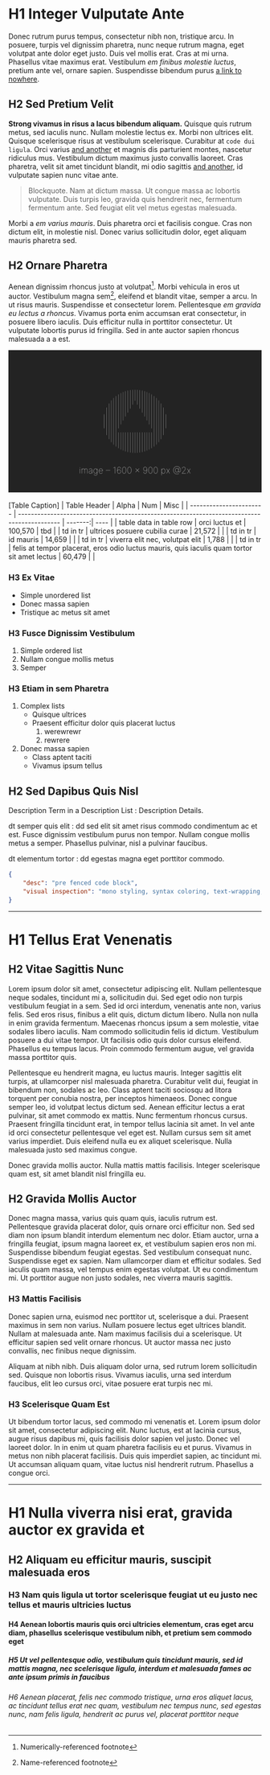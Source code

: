 # H1 Integer Vulputate Ante

Donec rutrum purus tempus, consectetur nibh non, tristique arcu. In posuere, turpis vel dignissim pharetra, nunc neque rutrum magna, eget volutpat ante dolor eget justo. Duis vel mollis erat. Cras at mi urna. Phasellus vitae maximus erat. Vestibulum *em finibus molestie luctus*, pretium ante vel, ornare sapien. Suspendisse bibendum purus [a link to nowhere](https://).

## H2 Sed Pretium Velit

**Strong vivamus in risus a lacus bibendum aliquam.** Quisque quis rutrum metus, sed iaculis nunc. Nullam molestie lectus ex. Morbi non ultrices elit. Quisque scelerisque risus at vestibulum scelerisque. Curabitur at `code dui ligula`. Orci varius [and another](https://) et magnis dis parturient montes, nascetur ridiculus mus. Vestibulum dictum maximus justo convallis laoreet. Cras pharetra, velit sit amet tincidunt blandit, mi odio sagittis [and another](https://), id vulputate sapien nunc vitae ante.

>Blockquote. Nam at dictum massa. Ut congue massa ac lobortis vulputate. Duis turpis leo, gravida quis hendrerit nec, fermentum fermentum ante. Sed feugiat elit vel metus egestas malesuada.

Morbi a *em varius mauris*. Duis pharetra orci et facilisis congue. Cras non dictum elit, in molestie nisl. Donec varius sollicitudin dolor, eget aliquam mauris pharetra sed.

## H2 Ornare Pharetra

Aenean dignissim rhoncus justo at volutpat[^1]. Morbi vehicula in eros ut auctor. Vestibulum magna sem[^note], eleifend et blandit vitae, semper a arcu. In ut risus mauris. Suspendisse et consectetur lorem. Pellentesque *em gravida eu lectus a rhoncus*. Vivamus porta enim accumsan erat consectetur, in posuere libero iaculis. Duis efficitur nulla in porttitor consectetur. Ut vulputate lobortis purus id fringilla. Sed in ante auctor sapien rhoncus malesuada a a est.

[^1]: Numerically-referenced footnote
[^note]: Name-referenced footnote

![Image Caption](markdown-specimen-image@2x.png)

[Table Caption]
| Table Header            | Alpha                                                                                       |     Num | Misc |
| ----------------------- | ------------------------------------------------------------------------------------------- | -------:| ---- |
| table data in table row | orci luctus et                                                                              | 100,570 | tbd  |
| td in tr                | ultrices posuere cubilia curae                                                              |  21,572 |      |
| td in tr                | id mauris                                                                                   |  14,659 |      |
| td in tr                | viverra elit nec, volutpat elit                                                             |   1,788 |      |
| td in tr                | felis at tempor placerat, eros odio luctus mauris, quis iaculis quam tortor sit amet lectus |  60,479 |      |

### H3 Ex Vitae

- Simple unordered list
- Donec massa sapien
- Tristique ac metus sit amet

### H3 Fusce Dignissim Vestibulum

1. Simple ordered list
2. Nullam congue mollis metus
3. Semper

### H3 Etiam in sem Pharetra

1. Complex lists
	- Quisque ultrices
	- Praesent efficitur dolor quis placerat luctus
		1. werewrewr
		2. rewrere
2. Donec massa sapien
	- Class aptent taciti
	- Vivamus ipsum tellus

## H2 Sed Dapibus Quis Nisl

Description Term in a Description List
: Description Details.

dt semper quis elit
: dd sed elit sit amet risus commodo condimentum ac et est. Fusce dignissim vestibulum purus non tempor. Nullam congue mollis metus a semper. Phasellus pulvinar, nisl a pulvinar faucibus.

dt elementum tortor
: dd egestas magna eget porttitor commodo.

```json
{
	"desc": "pre fenced code block",
	"visual inspection": "mono styling, syntax coloring, text-wrapping, tabs/spaces integrity"
}
```

---

# H1 Tellus Erat Venenatis

## H2 Vitae Sagittis Nunc

Lorem ipsum dolor sit amet, consectetur adipiscing elit. Nullam pellentesque neque sodales, tincidunt mi a, sollicitudin dui. Sed eget odio non turpis vestibulum feugiat in a sem. Sed id orci interdum, venenatis ante non, varius felis. Sed eros risus, finibus a elit quis, dictum dictum libero. Nulla non nulla in enim gravida fermentum. Maecenas rhoncus ipsum a sem molestie, vitae sodales libero iaculis. Nam commodo sollicitudin felis id dictum. Vestibulum posuere a dui vitae tempor. Ut facilisis odio quis dolor cursus eleifend. Phasellus eu tempus lacus. Proin commodo fermentum augue, vel gravida massa porttitor quis.

Pellentesque eu hendrerit magna, eu luctus mauris. Integer sagittis elit turpis, at ullamcorper nisl malesuada pharetra. Curabitur velit dui, feugiat in bibendum non, sodales ac leo. Class aptent taciti sociosqu ad litora torquent per conubia nostra, per inceptos himenaeos. Donec congue semper leo, id volutpat lectus dictum sed. Aenean efficitur lectus a erat pulvinar, sit amet commodo ex mattis. Nunc fermentum rhoncus cursus. Praesent fringilla tincidunt erat, in tempor tellus lacinia sit amet. In vel ante id orci consectetur pellentesque vel eget est. Nullam cursus sem sit amet varius imperdiet. Duis eleifend nulla eu ex aliquet scelerisque. Nulla malesuada justo sed maximus congue.

Donec gravida mollis auctor. Nulla mattis mattis facilisis. Integer scelerisque quam est, sit amet blandit nisl fringilla eu.

## H2 Gravida Mollis Auctor

Donec magna massa, varius quis quam quis, iaculis rutrum est. Pellentesque gravida placerat dolor, quis ornare orci efficitur non. Sed sed diam non ipsum blandit interdum elementum nec dolor. Etiam auctor, urna a fringilla feugiat, ipsum magna laoreet ex, et vestibulum sapien eros non mi. Suspendisse bibendum feugiat egestas. Sed vestibulum consequat nunc. Suspendisse eget ex sapien. Nam ullamcorper diam et efficitur sodales. Sed iaculis quam massa, vel tempus enim egestas volutpat. Ut eu condimentum mi. Ut porttitor augue non justo sodales, nec viverra mauris sagittis.

### H3 Mattis Facilisis

Donec sapien urna, euismod nec porttitor ut, scelerisque a dui. Praesent maximus in sem non varius. Nullam posuere lectus eget ultrices blandit. Nullam at malesuada ante. Nam maximus facilisis dui a scelerisque. Ut efficitur sapien sed velit ornare rhoncus. Ut auctor massa nec justo convallis, nec finibus neque dignissim.

Aliquam at nibh nibh. Duis aliquam dolor urna, sed rutrum lorem sollicitudin sed. Quisque non lobortis risus. Vivamus iaculis, urna sed interdum faucibus, elit leo cursus orci, vitae posuere erat turpis nec mi.

### H3 Scelerisque Quam Est

Ut bibendum tortor lacus, sed commodo mi venenatis et. Lorem ipsum dolor sit amet, consectetur adipiscing elit. Nunc luctus, est at lacinia cursus, augue risus dapibus mi, quis facilisis dolor sapien vel justo. Donec vel laoreet dolor. In in enim ut quam pharetra facilisis eu et purus. Vivamus in metus non nibh placerat facilisis. Duis quis imperdiet sapien, ac tincidunt mi. Ut accumsan aliquam quam, vitae luctus nisl hendrerit rutrum. Phasellus a congue orci.

---

# H1 Nulla viverra nisi erat, gravida auctor ex gravida et

## H2 Aliquam eu efficitur mauris, suscipit malesuada eros

### H3 Nam quis ligula ut tortor scelerisque feugiat ut eu justo nec tellus et mauris ultricies luctus

#### H4 Aenean lobortis mauris quis orci ultricies elementum, cras eget arcu diam, phasellus scelerisque vestibulum nibh, et pretium sem commodo eget

##### H5 Ut vel pellentesque odio, vestibulum quis tincidunt mauris, sed id mattis magna, nec scelerisque ligula, interdum et malesuada fames ac ante ipsum primis in faucibus

###### H6 Aenean placerat, felis nec commodo tristique, urna eros aliquet lacus, ac tincidunt tellus erat nec quam, vestibulum nec tempus nunc, sed egestas nunc, nam felis ligula, hendrerit ac purus vel, placerat porttitor neque
